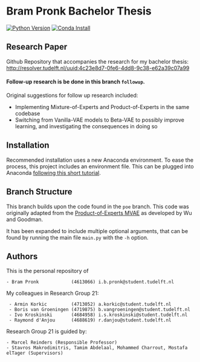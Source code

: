 # Bram Pronk Bachelor Thesis

[![Python Version](https://img.shields.io/static/v1.svg?label=minimal_python_version&message=3.9&color=blue)](https://www.python.org/downloads)
[![Conda Install](https://anaconda.org/conda-forge/terraform-provider-github/badges/installer/conda.svg)](https://conda.io/projects/conda/en/latest/user-guide/tasks/manage-environments.html)
## Research Paper
Github Repository that accompanies the research for my bachelor thesis: 
http://resolver.tudelft.nl/uuid:4c23e8d7-0fe6-4dd8-9c38-e62a39c07a99

#### Follow-up research is be done in this branch ```followup```.
Original suggestions for follow up research included:
- Implementing Mixture-of-Experts and Product-of-Experts in the same codebase
- Switching from Vanilla-VAE models to Beta-VAE to possibly improve learning, and investigating the consequences in doing so

## Installation
Recommended installation uses a new Anaconda environment. To ease the process, this project includes an environment file.
This can be plugged into Anaconda [following this short tutorial](https://conda.io/projects/conda/en/latest/user-guide/tasks/manage-environments.html#creating-an-environment-from-an-environment-yml-file).

## Branch Structure
<!---

This section should contain installation, testing, and running instructions for people who want to get started with the project. 

- These instructions should work on a clean system.
- These instructions should work without having to install an IDE.
- You can specify that the user should have a certain operating system.

--->


This branch builds upon the code found in the ```poe``` branch.
This code was originally adapted from the [Product-of-Experts MVAE](https://github.com/mhw32/multimodal-vae-public) as developed by Wu and Goodman.

It has been expanded to include multiple optional arguments, that can be found by running the main file ``main.py`` with the `-h` option.



## Authors
This is the personal repository of

    - Bram Pronk            (4613066) i.b.pronk@student.tudelft.nl

My colleagues in Research Group 21:

     - Armin Korkic         (4713052) a.korkic@student.tudelft.nl
     - Boris van Groeningen (4719875) b.vangroeningen@student.tudelft.nl
     - Ivo Kroskinski       (4684958) i.s.kroskinski@student.tudelft.nl
     - Raymond d'Anjou      (4688619) r.danjou@student.tudelft.nl

Research Group 21 is guided by:
    
    - Marcel Reinders (Responsible Professor)
    - Stavros Makrodimitris, Tamim Abdelaal, Mohammed Charrout, Mostafa elTager (Supervisors)
